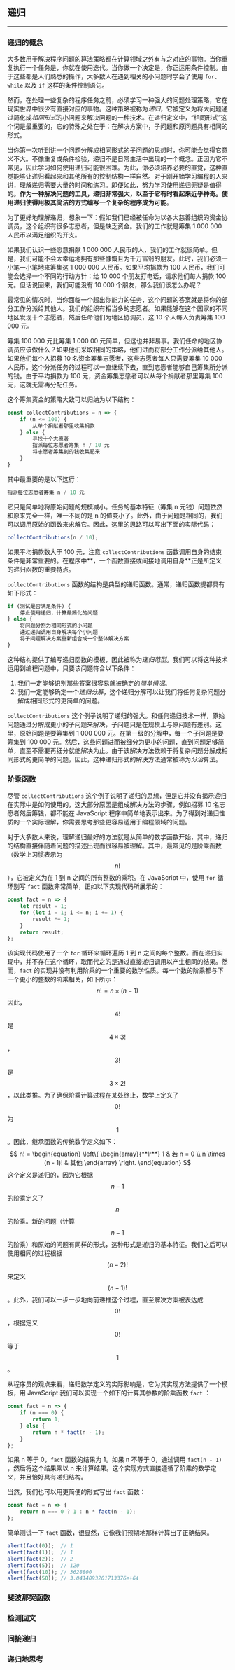 ## 递归

---

### 递归的概念

大多数用于解决程序问题的算法策略都在计算领域之外有与之对应的事物。当你重复执行一个任务是，你就在使用迭代。当你做一个决定是，你正运用条件控制。由于这些都是人们熟悉的操作，大多数人在遇到相关的小问题时学会了使用 `for`、`while` 以及 `if` 这样的条件控制语句。

然而，在处理一些复杂的程序任务之前，必须学习一种强大的问题处理策略，它在现实世界中很少有直接对应的事物。这种策略被称为*递归*，它被定义为将大问题通过简化成*相同形式*的小问题来解决问题的一种技术。在递归定义中，“相同形式”这个词是最重要的，它的特殊之处在于：在解决方案中，子问题和原问题具有相同的形式。

当你第一次听到讲一个问题分解成相同形式的子问题的思想时，你可能会觉得它意义不大。不像重复或条件检验，递归不是日常生活中出现的一个概念。正因为它不常见，因此学习如何使用递归可能很困难。为此，你必须培养必要的直觉，这种直觉能够让递归看起来和其他所有的控制结构一样自然。对于刚开始学习编程的人来讲，理解递归需要大量的时间和练习。即便如此，努力学习使用递归无疑是值得的。**作为一种解决问题的工具，递归非常强大，以至于它有时看起来近乎神奇。使用递归使得用极其简洁的方式编写一个复杂的程序成为可能**。

为了更好地理解递归，想象一下：假如我们已经被任命为以各大慈善组织的资金协调员，这个组织有很多志愿者，但是缺乏资金。我们的工作就是筹集 1 000 000 人民币以满足组织的开支。

如果我们认识一些愿意捐献 1 000 000 人民币的人，我们的工作就很简单。但是，我们可能不会太幸运地拥有那些慷慨且为千万富翁的朋友。此时，我们必须一小笔一小笔地来筹集这 1 000 000 人民币。如果平均捐款为 100 人民币，我们可能会选择一个不同的行动方针：给 10 000 个朋友打电话，请求他们每人捐款 100 元。但话说回来，我们可能没有 10 000 个朋友，那么我们该怎么办呢？

最常见的情况时，当你面临一个超出你能力的任务，这个问题的答案就是将你的部分工作分派给其他人。我们的组织有相当多的志愿者。如果能够在这个国家的不同地区发现十个志愿者，然后任命他们为地区协调员，这 10 个人每人负责筹集 100 000 元。

筹集 100 000 元比筹集 1 000 00 元简单，但这也并非易事。我们任命的地区协调员应该做什么？如果他们采取相同的策略，他们进而将部分工作分派给其他人。如果他们每个人招募 10 名资金筹集志愿者，这些志愿者每人只需要筹集 10 000 人民币。这个分派任务的过程可以一直继续下去，直到志愿者能够自己筹集所分派的钱。由于平均捐款为 100 元，资金筹集志愿者可以从每个捐献者那里筹集 100 元，这就无需再分配任务。

这个筹集资金的策略大致可以归纳为以下结构：

```javascript
const collectContributions = n => {
    if (n <= 100) {
        从单个捐献者那里收集捐款
    } else {
        寻找十个志愿者
        指派每位志愿者筹集 n / 10 元
        将志愿者筹集到的钱收集起来
    }
}
```

其中最重要的是以下这行：

```javascript
指派每位志愿者筹集 n / 10 元
```

它只是简单地将原始问题的规模减小。任务的基本特征（筹集 n 元钱）问题依然和原来完全一样，唯一不同的是 n 的值变小了。此外，由于问题是相同的，我们可以调用原始的函数来求解它。因此，这里的思路可以写出下面的实际代码：

```javascript
collectContributions(n / 10);
```

如果平均捐款数大于 100 元，注意 `collectContributions` 函数调用自身的结束条件是非常重要的。在程序中**，一个函数直接或间接地调用自身**正是所定义的递归函数的重要特点。

`collectContributions` 函数的结构是典型的递归函数。通常，递归函数提都具有如下形式：

```javascript
if (测试是否满足条件) {
    停止使用递归，计算最简化的问题
} else {
    将问题分割为相同形式的小问题
    通过递归调用自身解决每个小问题
    将子问题解决方案重新组合成一个整体解决方案
}
```

这种结构提供了编写递归函数的模板，因此被称为*递归范型*。我们可以将这种技术运用到编程问题中，只要该问题符合以下条件：

1. 我们一定能够识别那些答案很容易就被确定的*简单情况*。
2. 我们一定能够确定一个*递归分解*，这个递归分解可以让我们将任何复杂问题分解成相同形式的更简单的问题。

`collectContributions` 这个例子说明了递归的强大。和任何递归技术一样，原始问题通过分解成更小的子问题来解决，子问题只是在规模上与原问题有差别。这里，原始问题是要筹集到 1 000 000 元。在第一级的分解中，每一个子问题是要筹集到 100 000 元。然后，这些问题进而被细分为更小的问题，直到问题足够简单，直至不需要再细分就能解决为止。由于该解决方法依赖于将复杂问题分解成相同形式的更简单的问题，因此，这种递归形式的解决方法通常被称为*分治*算法。





### 阶乘函数

尽管 `collectContributions` 这个例子说明了递归的思想，但是它并没有揭示递归在实际中是如何使用的，这大部分原因是组成解决方法的步骤，例如招募 10 名志愿者然后筹钱，都不能在 JavaScript 程序中简单地表示出来。为了得到对递归性质的一个实际理解，你需要思考那些更容易适用于编程领域的问题。

对于大多数人来说，理解递归最好的方法就是从简单的数学函数开始，其中，递归的结构直接伴随着问题的描述出现而很容易被理解。其中，最常见的是阶乘函数（数学上习惯表示为 $$n!$$ ），它被定义为在 1 到 n 之间的所有整数的乘积。在 JavaScript 中，使用 `for` 循环别写 `fact` 函数非常简单，正如以下实现代码所展示的：

```javascript
const fact = n => {
    let result = 1;
    for (let i = 1; i <= n; i += 1) {
        result *= 1;
    }
    return result;
};
```

该实现代码使用了一个 `for` 循环来循环遍历 1 到 n 之间的每个整数。而在递归实现中，并不存在这个循环，取而代之的是通过直接递归调用以产生相同的结果。然而，`fact` 的实现并没有利用阶乘的一个重要的数学性质。每一个数的阶乘都与下一个更小的整数的阶乘相关，如下所示：
$$
n! = n \times(n - 1)
$$
因此，$$4!​$$ 是 $$4 \times 3!​$$，$$3!​$$ 是 $$3 \times 2!​$$，以此类推。为了确保阶乘计算过程在某处终止，数学上定义了 $$0!​$$ 为 $$1​$$。因此，继承函数的传统数学定义如下：
$$
n! = 
\begin{equation}  
\left\{  
             \begin{array}{**lr**}  
             1 & 若 n = 0 \\
             n \times (n - 1)! & 其他
             \end{array}  
\right.  
\end{equation}  
$$
这个定义是递归的，因为它根据 $$n - 1$$ 的阶乘定义了 $$n$$ 的阶乘。新的问题（计算 $$n-1$$ 的阶乘）和原始的问题有同样的形式，这种形式是递归的基本特征。我们之后可以使用相同的过程根据 $$(n - 2)!$$ 来定义 $$(n -1)!$$ 。此外，我们可以一步一步地向前递推这个过程，直至解决方案被表达成 $$0!$$ ，根据定义 $$0!$$ 等于 $$1$$。

从程序员的观点来看，递归数学定义的实际影响是，它为其实现方法提供了一个模板，用 JavaScript 我们可以实现一个如下的计算其参数的阶乘函数 `fact` ：

```javascript
const fact = n => {
    if (n === 0) {
        return 1;
    } else {
        return n * fact(n - 1);
    }
};
```

如果 n 等于 0，`fact` 函数的结果为 1。如果 n 不等于 0，通过调用 `fact(n - 1)` ，然后将这个结果乘以 n 来计算结果。这个实现方式直接遵循了阶乘的数学定义，并且恰好具有递归结构。

当然，我们也可以用更简便的形式写出 `fact` 函数：

```javascript
const fact = n => {
    return n === 0 ? 1 : n * fact(n - 1);
};
```

简单测试一下 `fact` 函数，很显然，它像我们预期地那样计算出了正确结果。

```javascript
alert(fact(0));  // 1
alert(fact(1));  // 1
alert(fact(2));  // 2
alert(fact(5));  // 120
alert(fact(10)); // 3628800
alert(fact(50)); // 3.0414093201713376e+64
```





### 斐波那契函数







### 检测回文







### 间接递归







### 递归地思考









